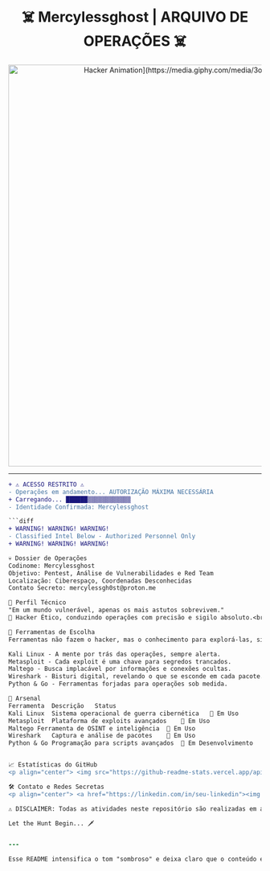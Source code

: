 <h1 align="center">☠️ Mercylessghost | ARQUIVO DE OPERAÇÕES ☠️</h1>

<p align="center">
  <img src="[https://media.giphy.com/media/Ll22OhMLAlVDb8UQWe/giphy.gif" width="800" alt="Hacker Animation](https://media.giphy.com/media/3o7aD4qGyGtiNa3mG4/gi)">
</p>

---

```diff
+ ⚠️ ACESSO RESTRITO ⚠️
- Operações em andamento... AUTORIZAÇÃO MÁXIMA NECESSÁRIA
+ Carregando... ██████▒▒▒▒▒▒▒▒▒▒▒▒
- Identidade Confirmada: Mercylessghost

```diff
+ WARNING! WARNING! WARNING!
- Classified Intel Below - Authorized Personnel Only
+ WARNING! WARNING! WARNING!

💀 Dossier de Operações
Codinome: Mercylessghost
Objetivo: Pentest, Análise de Vulnerabilidades e Red Team
Localização: Ciberespaço, Coordenadas Desconhecidas
Contato Secreto: mercylessgh0st@proton.me

🧠 Perfil Técnico
"Em um mundo vulnerável, apenas os mais astutos sobrevivem."
🔺 Hacker Ético, conduzindo operações com precisão e sigilo absoluto.<br> 🔺 Executando ataques simulados e descobertas sem deixar rastros.

🔪 Ferramentas de Escolha
Ferramentas não fazem o hacker, mas o conhecimento para explorá-las, sim.

Kali Linux - A mente por trás das operações, sempre alerta.
Metasploit - Cada exploit é uma chave para segredos trancados.
Maltego - Busca implacável por informações e conexões ocultas.
Wireshark - Bisturi digital, revelando o que se esconde em cada pacote.
Python & Go - Ferramentas forjadas para operações sob medida.

🔧 Arsenal
Ferramenta	Descrição	Status
Kali Linux	Sistema operacional de guerra cibernética	🚨 Em Uso
Metasploit	Plataforma de exploits avançados	🚨 Em Uso
Maltego	Ferramenta de OSINT e inteligência	🚨 Em Uso
Wireshark	Captura e análise de pacotes	🚨 Em Uso
Python & Go	Programação para scripts avançados	🚨 Em Desenvolvimento


📈 Estatísticas do GitHub
<p align="center"> <img src="https://github-readme-stats.vercel.app/api?username=Mercylessghost&show_icons=true&theme=dark&hide_border=true"> <img src="https://github-readme-streak-stats.herokuapp.com/?user=Mercylessghost&theme=dark&hide_border=true"> </p>

🛠️ Contato e Redes Secretas
<p align="center"> <a href="https://linkedin.com/in/seu-linkedin"><img src="https://img.shields.io/badge/LinkedIn-Perfil Secreto-blue?style=flat&logo=linkedin"></a> <a href="mailto:mercylessgh0st@proton.me"><img src="https://img.shields.io/badge/Email-mercylessgh0st%40proton.me-lightgrey?style=flat&logo=protonmail"></a> <a href="https://github.com/Mercylessghost"><img src="https://img.shields.io/badge/GitHub-Mercylessghost-black?style=flat&logo=github"></a> </p>

⚠️ DISCLAIMER: Todas as atividades neste repositório são realizadas em ambientes controlados e para fins educacionais. ⚠️

Let the Hunt Begin... 🗡️


---

Esse README intensifica o tom "sombroso" e deixa claro que o conteúdo é poderoso e sigiloso. Ajuste os links e imagens conforme necessário para um toque final!
